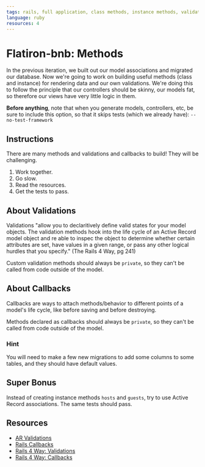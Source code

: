 ```yaml
---
tags: rails, full application, class methods, instance methods, validations, callbacks, private methods, aliases
language: ruby
resources: 4
---
```


# Flatiron-bnb: Methods

In the previous iteration, we built out our model associations and migrated our database. Now we're going to work on building useful methods (class and instance) for rendering data and our own validations. We're doing this to follow the principle that our controllers should be skinny, our models fat, so therefore our views have very little logic in them.

<strong>Before anything</strong>, note that when you generate models, controllers, etc, be sure to include this option, so that it skips tests (which we already have): `--no-test-framework`

## Instructions

There are many methods and validations and callbacks to build! They will be challenging.

1. Work together.
2. Go slow.
3. Read the resources.
4. Get the tests to pass.

## About Validations

Validations "allow you to declaritively define valid states for your model objects. The validation methods hook into the life cycle of an Active Record model object and re able to inspec the object to determine whether certain attributes are set, have values in a given range, or pass any other logical hurdles that you specify." (The Rails 4 Way, pg 241)

Custom validation methods should always be `private`, so they can't be called from code outside of the model.

## About Callbacks

Callbacks are ways to attach methods/behavior to different points of a model's life cycle, like before saving and before destroying.

Methods declared as callbacks should always be `private`, so they can't be called from code outside of the model.

### Hint

You will need to make a few new migrations to add some columns to some tables, and they should have default values.

## Super Bonus

Instead of creating instance methods `hosts` and `guests`, try to use Active Record associations. The same tests should pass.

## Resources

* [AR Validations](http://guides.rubyonrails.org/active_record_validations.html)
* [Rails Callbacks](http://api.rubyonrails.org/classes/ActiveRecord/Callbacks.html)
* [Rails 4 Way: Validations](http://beta-library.herokuapp.com/books/the-rails-4-way#page=247)
* [Rails 4 Way: Callbacks](http://beta-library.herokuapp.com/books/the-rails-4-way#page=273)

